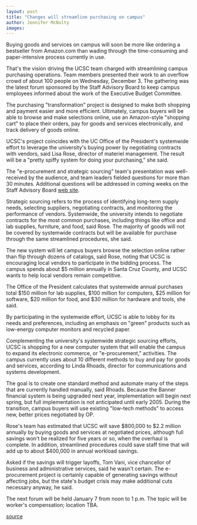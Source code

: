 ```yaml
---
layout: post
title: "Changes will streamline purchasing on campus"
author: Jennifer McNulty
images:
---
```


Buying goods and services on campus will soon be more like ordering a bestseller from Amazon.com than wading through the time-consuming and paper-intensive process currently in use.

That's the vision driving the UCSC team charged with streamlining campus purchasing operations. Team members presented their work to an overflow crowd of about 100 people on Wednesday, December 3. The gathering was the latest forum sponsored by the Staff Advisory Board to keep campus employees informed about the work of the Executive Budget Committee.  

The purchasing "transformation" project is designed to make both shopping and payment easier and more efficient. Ultimately, campus buyers will be able to browse and make selections online, use an Amazon-style "shopping cart" to place their orders, pay for goods and services electronically, and track delivery of goods online.  

UCSC's project coincides with the UC Office of the President's systemwide effort to leverage the university's buying power by negotiating contracts with vendors, said Lisa Rose, director of materiel management. The result will be a "pretty spiffy system for doing your purchasing," she said.  

The "e-procurement and strategic sourcing" team's presentation was well-received by the audience, and team leaders fielded questions for more than 30 minutes. Additional questions will be addressed in coming weeks on the Staff Advisory Board [web site][1].   

Strategic sourcing refers to the process of identifying long-term supply needs, selecting suppliers, negotiating contracts, and monitoring the performance of vendors. Systemwide, the university intends to negotiate contracts for the most common purchases, including things like office and lab supplies, furniture, and food, said Rose. The majority of goods will not be covered by systemwide contracts but will be available for purchase through the same streamlined procedures, she said.   

The new system will let campus buyers browse the selection online rather than flip through dozens of catalogs, said Rose, noting that UCSC is encouraging local vendors to participate in the bidding process. The campus spends about $5 million annually in Santa Cruz County, and UCSC wants to help local vendors remain competitive.  

The Office of the President calculates that systemwide annual purchases total $150 million for lab supplies, $100 million for computers, $25 million for software, $20 million for food, and $30 million for hardware and tools, she said.  

By participating in the systemwide effort, UCSC is able to lobby for its needs and preferences, including an emphasis on "green" products such as low-energy computer monitors and recycled paper.  

Complementing the university's systemwide strategic sourcing efforts, UCSC is shopping for a new computer system that will enable the campus to expand its electronic commerce, or "e-procurement," activities. The campus currently uses about 10 different methods to buy and pay for goods and services, according to Linda Rhoads, director for communications and systems development.   

The goal is to create one standard method and automate many of the steps that are currently handled manually, said Rhoads. Because the Banner financial system is being upgraded next year, implementation will begin next spring, but full implementation is not anticipated until early 2005. During the transition, campus buyers will use existing "low-tech methods" to access new, better prices negotiated by OP.  

Rose's team has estimated that UCSC will save $800,000 to $2.2 million annually by buying goods and services at negotiated prices, although full savings won't be realized for five years or so, when the overhaul is complete. In addition, streamlined procedures could save staff time that will add up to about $400,000 in annual workload savings.  

Asked if the savings will trigger layoffs, Tom Vani, vice chancellor of business and administrative services, said he wasn't certain. The e-procurement project is certainly capable of generating savings without affecting jobs, but the state's budget crisis may make additional cuts necessary anyway, he said.  

The next forum will be held January 7 from noon to 1 p.m. The topic will be worker's compensation; location TBA.  

[1]: http://www2.ucsc.edu/sab/

[source](http://www1.ucsc.edu/currents/03-04/12-08/purchasing.html "Permalink to purchasing")
